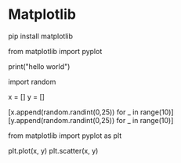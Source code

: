 # Matplotlib
pip install matplotlib

from matplotlib import pyplot

print("hello world")

import random

x = []
y = []

[x.append(random.randint(0,25)) for _ in range(10)]
[y.append(random.randint(0,25)) for _ in range(10)]

from matplotlib import pyplot as plt

plt.plot(x, y)
plt.scatter(x, y)
